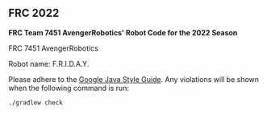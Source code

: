 ## FRC 2022

**FRC Team 7451 AvengerRobotics' Robot Code for the 2022 Season**

FRC 7451 AvengerRobotics

Robot name: F.R.I.D.A.Y.

Please adhere to the [Google Java Style Guide](https://google.github.io/styleguide/javaguide.html). Any violations will be shown when the following command is run:

```sh
./gradlew check
```
